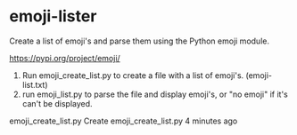 # emoji-lister

Create a list of emoji's and parse them using the Python emoji module.

https://pypi.org/project/emoji/

1) Run emoji_create_list.py to create a file with a list of emoji's. (emoji-list.txt)
2) run emoji_list.py to parse the file and display emoji's, or "no emoji" if it's can't be displayed.

emoji_create_list.py	Create emoji_create_list.py	4 minutes ago

